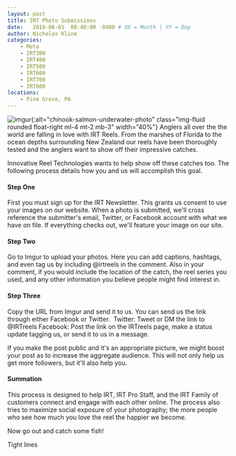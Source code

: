```yaml
---
layout: post
title: IRT Photo Submissions 
date:   2018-06-01  08:40:00 -0400 # XX = Month | YY = Day
author: Nicholas Kline
categories: 
    - Meta
    - IRT300
    - IRT400
    - IRT500
    - IRT600
    - IRT700
    - IRT800
locations:
    - Pine Grove, PA
---
```

![imgur](/assets/images/blog--imgur.png){:alt="chinook-salmon-underwater-photo" class="img-fluid rounded float-right ml-4 mt-2 mb-3" width="40%"}
Anglers all over the the world are falling in love with IRT Reels. From the marshes of Florida to the ocean depths surrounding New Zealand our reels have been thoroughly tested and the anglers want to show off their impressive catches. 

Innovative Reel Technologies wants to help show off these catches too. The following process details how you and us will accomplish this goal.

#### Step One

First you must sign up for the IRT Newsletter. This grants us consent to use your images on our website. When a photo is submitted, we'll cross reference the submitter's email, Twitter, or Facebook account with what we have on file. If everything checks out, we'll feature your image on our site.

#### Step Two 

Go to Imgur to upload your photos. Here you can add captions, hashtags, and even tag us by including @irtreels in the comment. Also in your comment, if you would include the location of the catch, the reel series you used, and any other information you believe people might find interest in. 

#### Step Three

Copy the URL from Imgur and send it to us. You can send us the link through either Facebook or Twitter. 
Twitter: Tweet or DM the link to @IRTreels
Facebook: Post the link on the IRTreels page, make a status update tagging us, or send it to us in a message.

If you make the post public and it's an appropriate picture, we might boost your post as to increase the aggregate audience. This will not only help us get more followers, but it'll also help you.

#### Summation

This process is designed to help IRT, IRT Pro Staff, and the IRT Family of customers connect and engage with each other online. The process also tries to maximize social exposure of your photography; the more people who see how much you love the reel the happier we become.

Now go out and catch some fish!

Tight lines